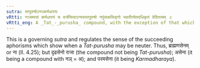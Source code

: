 ```yaml
---
sutra: तत्पुरुषोऽनञ्कर्मधारयः
vRtti: नञ्समासं कर्मधारयं च वर्जयित्वाऽन्यस्तरपुरुषो नपुंसकलिङ्गो भवतीत्येतदधिकृतं वेदितव्यम् ॥
vRtti_eng: A _Tat_-_purusha_ compound, with the exception of that which is formed by the particle _nan_, and of the _Karmadharaya_ compound, becomes neuter gender, in the cases explained in the following _sutras_.
---
```

This is a governing _sutra_ and regulates the sense of the succeeding aphorisms which show when a _Tat_-_purusha_ may be neuter. Thus, ब्राह्मणसेनम् or ना (II. 4.25); but दृढसेनो राजा (the compound not being _Tat_-_purusha_); असेना (it being a compound with नञ् = अ); and परमसेना (it being _Karmadharaya_).
